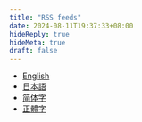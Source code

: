 ```yaml
---
title: "RSS feeds"
date: 2024-08-11T19:37:33+08:00
hideReply: true
hideMeta: true
draft: false
---
```


- [English](/index.xml)
- [日本語](/ja/index.xml)
- [简体字](/zh-hans/index.xml)
- [正體字](/zh-hant/index.xml)
